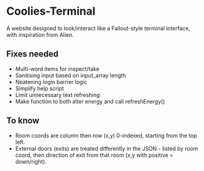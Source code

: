 # Coolies-Terminal
A website designed to look/interact like a Fallout-style terminal interface, with inspiration from Alien.

## Fixes needed
- Multi-word items for inspect/take
- Sanitising input based on input_array length
- Neatening login barrier logic
- Simplify help script
- Limit unnecessary text refreshing
- Make function to both alter energy and call refreshEnergy()

## To know
- Room coords are column then row (x,y) 0-indexed, starting from the top left.
- External doors (exits) are treated differently in the JSON - listed by room coord, then direction of exit from that room (x,y with positive = down/right).

